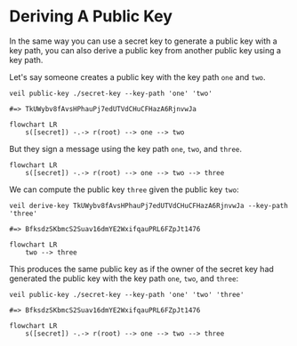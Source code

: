 # Deriving A Public Key

In the same way you can use a secret key to generate a public key with a key path, you can also derive a public key from
another public key using a key path.

Let's say someone creates a public key with the key path `one` and `two`.

```shell
veil public-key ./secret-key --key-path 'one' 'two'

#=> TkUWybv8fAvsHPhauPj7edUTVdCHuCFHazA6RjnvwJa
```

```mermaid
flowchart LR
    s([secret]) -.-> r(root) --> one --> two
```

But they sign a message using the key path `one`, `two`, and `three`. 

```mermaid
flowchart LR
    s([secret]) -.-> r(root) --> one --> two --> three
```

We can compute the public key `three` given the public key `two`:

```shell
veil derive-key TkUWybv8fAvsHPhauPj7edUTVdCHuCFHazA6RjnvwJa --key-path 'three'

#=> BfksdzSKbmcS2Suav16dmYE2WxifqauPRL6FZpJt1476
```

```mermaid
flowchart LR
    two --> three
```

This produces the same public key as if the owner of the secret key had generated the public key with the key path
`one`, `two`, and `three`:

```shell
veil public-key ./secret-key --key-path 'one' 'two' 'three'

#=> BfksdzSKbmcS2Suav16dmYE2WxifqauPRL6FZpJt1476
```

```mermaid
flowchart LR
    s([secret]) -.-> r(root) --> one --> two --> three
```
